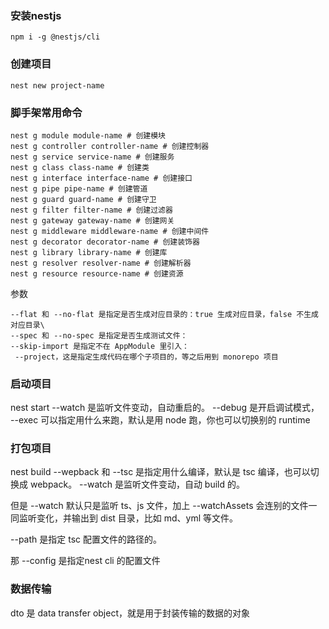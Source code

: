 ### 安装nestjs
```
npm i -g @nestjs/cli
```
### 创建项目
```
nest new project-name
```
### 脚手架常用命令
```
nest g module module-name # 创建模块
nest g controller controller-name # 创建控制器
nest g service service-name # 创建服务
nest g class class-name # 创建类
nest g interface interface-name # 创建接口
nest g pipe pipe-name # 创建管道
nest g guard guard-name # 创建守卫
nest g filter filter-name # 创建过滤器
nest g gateway gateway-name # 创建网关
nest g middleware middleware-name # 创建中间件
nest g decorator decorator-name # 创建装饰器
nest g library library-name # 创建库
nest g resolver resolver-name # 创建解析器
nest g resource resource-name # 创建资源
```
参数

```
--flat 和 --no-flat 是指定是否生成对应目录的：true 生成对应目录，false 不生成对应目录\
--spec 和 --no-spec 是指定是否生成测试文件：
--skip-import 是指定不在 AppModule 里引入：
 --project，这是指定生成代码在哪个子项目的，等之后用到 monorepo 项目

 ```
### 启动项目
nest start
--watch 是监听文件变动，自动重启的。
--debug 是开启调试模式，
--exec 可以指定用什么来跑，默认是用 node 跑，你也可以切换别的 runtime

### 打包项目

 nest build
 --wepback 和 --tsc 是指定用什么编译，默认是 tsc 编译，也可以切换成 webpack。
 --watch 是监听文件变动，自动 build 的。

但是 --watch 默认只是监听 ts、js 文件，加上 --watchAssets 会连别的文件一同监听变化，并输出到 dist 目录，比如 md、yml 等文件。

--path 是指定 tsc 配置文件的路径的。

那 --config 是指定nest cli 的配置文件

### 数据传输
dto 是 data transfer object，就是用于封装传输的数据的对象